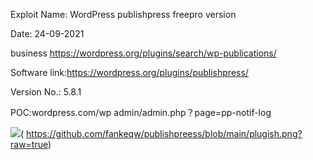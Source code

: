 Exploit Name: WordPress publishpress freepro version

Date: 24-09-2021

business https://wordpress.org/plugins/search/wp-publications/

Software link:https://wordpress.org/plugins/publishpress/

Version No.: 5.8.1 

POC:wordpress.com/wp admin/admin.php？page=pp-notif-log


![](img_url)( https://github.com/fankeqw/publishpreess/blob/main/plugish.png?raw=true)
